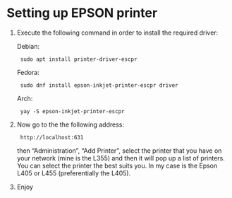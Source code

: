 <h1>Setting up EPSON printer</h1>

1. Execute the following command in order to install the required driver: 

    Debian:

        sudo apt install printer-driver-escpr

    Fedora:

        sudo dnf install epson-inkjet-printer-escpr driver

    Arch:

        yay -S epson-inkjet-printer-escpr

2. Now go to the the following address: 

        http://localhost:631
    
    then “Administration”, “Add Printer”, select the printer that you have on your network (mine is the L355) and then it will pop up a list of printers. You can select the printer the best suits you. In my case is the Epson L405 or L455 (preferentially the L405).

3. Enjoy